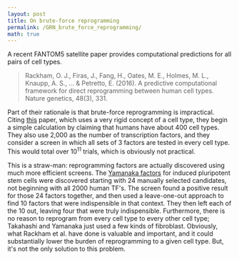 ```yaml
---
layout: post
title: On brute-force reprogramming
permalink: /GRN_brute_force_reprogramming/
math: true
---
```


A recent FANTOM5 satellite paper provides computational predictions for all pairs of cell types. 

> Rackham, O. J., Firas, J., Fang, H., Oates, M. E., Holmes, M. L., Knaupp, A. S., ... & Petretto, E. (2016). A predictive computational framework for direct reprogramming between human cell types. Nature genetics, 48(3), 331.

Part of their rationale is that brute-force reprogramming is impractical. Citing [this](doi:10.1017/S1464793106007068) paper, which uses a very rigid concept of a cell type, they begin a simple calculation by claiming that humans have about 400 cell types. They also use 2,000 as the number of transcription factors, and they consider a screen in which all sets of 3 factors are tested in every cell type. This would total over $10^{11}$ trials, which is obviously not practical. 

This is a straw-man: reprogramming factors are actually discovered using much more efficient screens. The [Yamanaka factors](https://doi.org/10.1016/j.cell.2006.07.024) for induced pluripotent stem cells were discovered starting with 24 manually selected candidates, not beginning with all 2000 human TF's. The screen found a positive result for those 24 factors together, and then used a leave-one-out approach to find 10 factors that were indispensible in that context. They then left each of the 10 out, leaving four that were truly indispensible. Furthermore, there is no reason to reprogram from every cell type to every other cell type; Takahashi and Yamanaka just used a few kinds of fibroblast. Obviously, what Rackham et al. have done is valuable and important, and it could substantially lower the burden of reprogramming to a given cell type. But, it's not the only solution to this problem.
